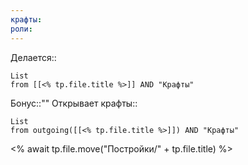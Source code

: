 ```yaml
---
крафты: 
роли:
---
```

Делается::
```dataview
List
from [[<% tp.file.title %>]] AND "Крафты"
```
Бонус::""
Открывает крафты::
```dataview
List
from outgoing([[<% tp.file.title %>]]) AND "Крафты"
```
<% await tp.file.move("Постройки/" + tp.file.title) %>